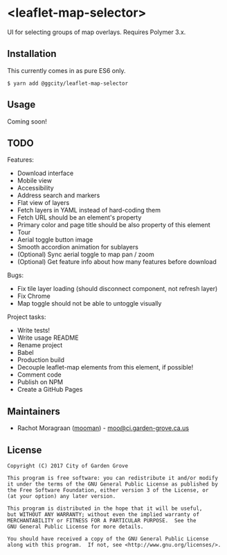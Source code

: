 # \<leaflet-map-selector\>

UI for selecting groups of map overlays. Requires Polymer 3.x.

Installation
------------

This currently comes in as pure ES6 only.

    $ yarn add @ggcity/leaflet-map-selector

Usage
-----

Coming soon!


TODO
----

Features:
* Download interface
* Mobile view
* Accessibility
* Address search and markers
* Flat view of layers
* Fetch layers in YAML instead of hard-coding them
* Fetch URL should be an element's property
* Primary color and page title should be also property of this element
* Tour
* Aerial toggle button image
* Smooth accordion animation for sublayers
* (Optional) Sync aerial toggle to map pan / zoom
* (Optional) Get feature info about how many features before download

Bugs:
* Fix tile layer loading (should disconnect component, not refresh layer)
* Fix Chrome
* Map toggle should not be able to untoggle visually

Project tasks:
* Write tests!
* Write usage README
* Rename project
* Babel
* Production build
* Decouple leaflet-map elements from this element, if possible!
* Comment code
* Publish on NPM
* Create a GitHub Pages

Maintainers
-----------

* Rachot Moragraan ([mooman](https://github.com/mooman)) - moo@ci.garden-grove.ca.us

License
-------

    Copyright (C) 2017 City of Garden Grove

    This program is free software: you can redistribute it and/or modify
    it under the terms of the GNU General Public License as published by
    the Free Software Foundation, either version 3 of the License, or
    (at your option) any later version.

    This program is distributed in the hope that it will be useful,
    but WITHOUT ANY WARRANTY; without even the implied warranty of
    MERCHANTABILITY or FITNESS FOR A PARTICULAR PURPOSE.  See the
    GNU General Public License for more details.

    You should have received a copy of the GNU General Public License
    along with this program.  If not, see <http://www.gnu.org/licenses/>.